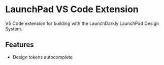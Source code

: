 # LaunchPad VS Code Extension

VS Code extension for building with the LaunchDarkly LaunchPad Design System.

## Features

- Design tokens autocomplete